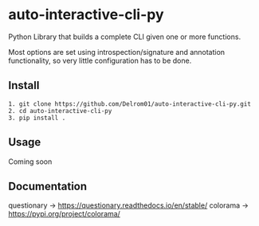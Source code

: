 # auto-interactive-cli-py
Python Library that builds a complete CLI given one or more functions.

Most options are set using introspection/signature and annotation functionality, so very little configuration has to be done.

## Install
```
1. git clone https://github.com/Delrom01/auto-interactive-cli-py.git
2. cd auto-interactive-cli-py
3. pip install .
````

## Usage
Coming soon

## Documentation
questionary -> https://questionary.readthedocs.io/en/stable/
colorama -> https://pypi.org/project/colorama/
